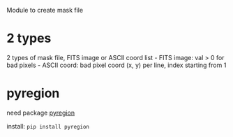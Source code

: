 Module to create mask file

# 2 types
2 types of mask file, FITS image or ASCII coord list
    - FITS image: val > 0 for bad pixels
    - ASCII coord: bad pixel coord (x, y) per line, index starting from 1

# pyregion

need package [pyregion](https://github.com/astropy/pyregion)

install: `pip install pyregion`